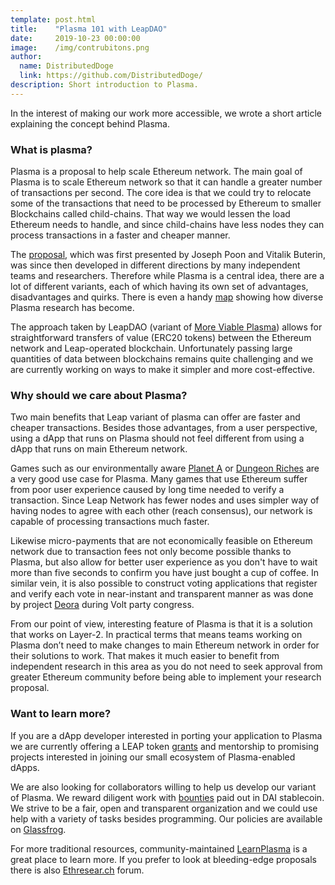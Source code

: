 ```yaml
---
template: post.html
title:    "Plasma 101 with LeapDAO"
date:     2019-10-23 00:00:00
image:    /img/contrubitons.png
author:
  name: DistributedDoge
  link: https://github.com/DistributedDoge/
description: Short introduction to Plasma.
---
```

In the interest of making our work more accessible, we wrote a short article explaining the concept behind Plasma.

### What is plasma?
Plasma is a proposal to help scale Ethereum network. The main goal of Plasma is to scale Ethereum network so that it can handle a greater number of transactions per second. The core idea is that we could try to relocate some of the transactions that need to be processed by Ethereum to smaller Blockchains called child-chains. That way we would lessen the load Ethereum needs to handle, and since child-chains have less nodes they can process transactions in a faster and cheaper manner.

The [proposal](https://plasma.io/plasma-deprecated.pdf), which was first presented by Joseph Poon and Vitalik Buterin, was since then developed in different directions by many independent teams and researchers. Therefore while Plasma is a central idea, there are a lot of different variants, each of which having its own set of advantages, disadvantages and quirks. There is even a handy [map](https://ethresear.ch/uploads/default/original/2X/f/fe51381218e40a2d6b38ee4de91e94ef280976ec.png) showing how diverse Plasma research has become.

The approach taken by LeapDAO (variant of [More Viable Plasma](https://www.learnplasma.org/en/learn/mvp.html)) allows for straightforward transfers of value (ERC20 tokens) between the Ethereum network and Leap-operated blockchain. Unfortunately passing large quantities of data between blockchains remains quite challenging and we are currently working on ways to make it simpler and more cost-effective.

### Why should we care about Plasma?
Two main benefits that Leap variant of plasma can offer are faster and cheaper transactions. Besides those advantages, from a user perspective, using a dApp that runs on Plasma should not feel different from using a dApp that runs on main Ethereum network.

Games such as our environmentally aware [Planet A](https://leapdao.org/blog/Planet-A-ccc-ethberlin-recap/) or [Dungeon Riches](https://leap.dungeonriches.com/) are a very good use case for Plasma. Many games that use Ethereum suffer from poor user experience caused by long time needed to verify a transaction. Since Leap Network has fewer nodes and uses simpler way of having nodes to agree with each other (reach consensus), our network is capable of processing transactions much faster.

Likewise micro-payments that are not economically feasible on Ethereum network due to transaction fees not only become possible thanks to Plasma, but also allow for better user experience as you don't have to wait more than five seconds to confirm you have just bought a cup of coffee. In similar vein, it is also possible to construct voting applications that register and verify each vote in near-instant and transparent manner as was done by project [Deora](https://www.deora.earth/) during Volt party congress.

From our point of view, interesting feature of Plasma is that it is a solution that works on Layer-2.  In practical terms that means teams working on Plasma don’t need to make changes to main Ethereum network in order for their solutions to work. That makes it much easier to benefit from independent research in this area as you do not need to seek approval from greater Ethereum community before being able to implement your research proposal.

### Want to learn more?
If you are a dApp developer interested in porting your application to Plasma we are currently offering a LEAP token [grants](https://docs.google.com/forms/d/e/1FAIpQLSeN9N96hkwyuKSR_QF7O_CSfG7gUQ_rA57y9DZjIk7XZEybyg/viewform) and mentorship to promising projects interested in joining our small ecosystem of Plasma-enabled dApps.

We are also looking for collaborators willing to help us develop our variant of Plasma. We reward diligent work with [bounties](https://leapdao.org/earn.html) paid out in DAI stablecoin. We strive to be a fair, open and transparent organization and we could use help with a variety of tasks besides programming. Our policies are available on [Glassfrog](https://app.glassfrog.com/organizations/14849/orgnav/roles/10883348).

For more traditional resources, community-maintained [LearnPlasma](https://www.learnplasma.org/en/) is a great place to learn more. If you prefer to look at bleeding-edge proposals there is also [Ethresear.ch](https://ethresear.ch/) forum.
